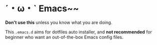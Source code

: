 # ˊ・ω・ˋ Emacs~~
**Don't use this** unless you know what you are doing.

This `.emacs.d` aims for dotfiles auto installer, and **not recommended** for beginner who want an out-of-the-box Emacs config files.
